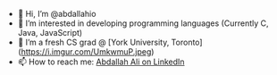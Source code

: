 - 👋 Hi, I’m @abdallahio
- 👀 I’m interested in developing programming languages (Currently C, Java, JavaScript)
- 🌱 I’m a fresh CS grad @ [York University, Toronto] (https://i.imgur.com/UmkwmuP.jpeg)
- 📫 How to reach me: [Abdallah Ali on LinkedIn](https://www.linkedin.com/in/abdallahali1/)

<!---
abdallahio/abdallahio is a ✨ special ✨ repository because its `README.md` (this file) appears on your GitHub profile.
You can click the Preview link to take a look at your changes.
--->
